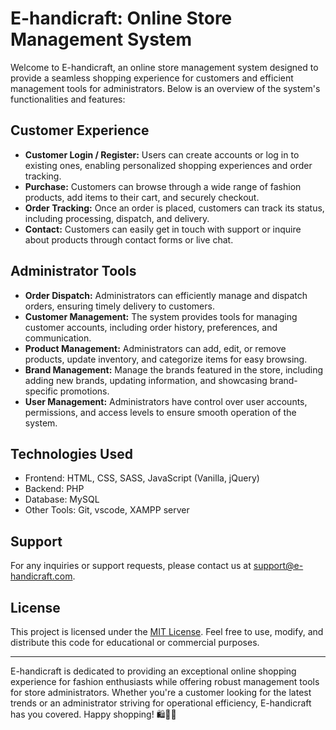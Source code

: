 # E-handicraft: Online Store Management System

Welcome to E-handicraft, an online  store management system designed to provide a seamless shopping experience for customers and efficient management tools for administrators. Below is an overview of the system's functionalities and features:

## Customer Experience
- **Customer Login / Register:** Users can create accounts or log in to existing ones, enabling personalized shopping experiences and order tracking.
- **Purchase:** Customers can browse through a wide range of fashion products, add items to their cart, and securely checkout.
- **Order Tracking:** Once an order is placed, customers can track its status, including processing, dispatch, and delivery.
- **Contact:** Customers can easily get in touch with support or inquire about products through contact forms or live chat.

## Administrator Tools
- **Order Dispatch:** Administrators can efficiently manage and dispatch orders, ensuring timely delivery to customers.
- **Customer Management:** The system provides tools for managing customer accounts, including order history, preferences, and communication.
- **Product Management:** Administrators can add, edit, or remove products, update inventory, and categorize items for easy browsing.
- **Brand Management:** Manage the brands featured in the store, including adding new brands, updating information, and showcasing brand-specific promotions.
- **User Management:** Administrators have control over user accounts, permissions, and access levels to ensure smooth operation of the system.


## Technologies Used
- Frontend: HTML, CSS, SASS, JavaScript (Vanilla, jQuery)
- Backend: PHP 
- Database: MySQL
- Other Tools: Git, vscode, XAMPP server



## Support
For any inquiries or support requests, please contact us at support@e-handicraft.com.

## License
This project is licensed under the [MIT License](LICENSE). Feel free to use, modify, and distribute this code for educational or commercial purposes.

---
E-handicraft is dedicated to providing an exceptional online shopping experience for fashion enthusiasts while offering robust management tools for store administrators. Whether you're a customer looking for the latest trends or an administrator striving for operational efficiency, E-handicraft has you covered. Happy shopping! 🛍️👗👠
